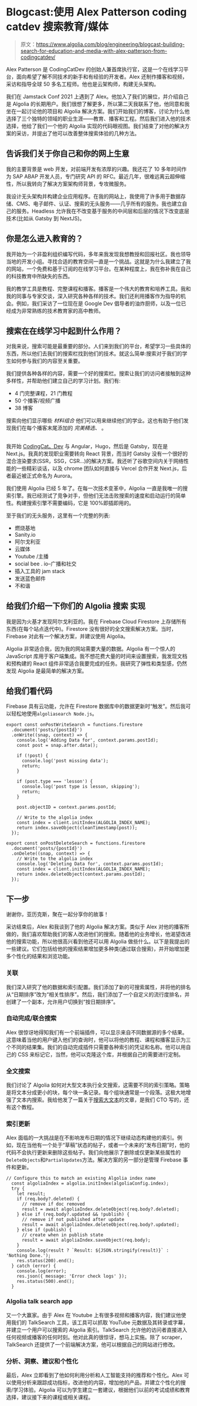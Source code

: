 # Blogcast:使用 Alex Patterson coding catdev 搜索教育/媒体

> 原文：<https://www.algolia.com/blog/engineering/blogcast-building-search-for-education-and-media-with-alex-patterson-from-codingcatdev/>

Alex Patterson 是 CodingCatDev 的创始人兼首席执行官，这是一个在线学习平台，面向希望了解不同技术的新手和有经验的开发者。Alex 还制作播客和视频，采访和指导全球 50 多名工程师。他也是云架构师，构建无头架构。

我们在 Jamstack Conf 2021 上遇到了 Alex。他加入了我们的展位，并介绍自己是 Algolia 的长期用户。我们很想了解更多，所以第二天我联系了他，他同意和我坐在一起讨论他的项目和 Algolia 解决方案。我们开始我们的博客，讨论为什么他选择了三个独特的领域的职业生涯——教育、播客和工程。然后我们进入他的技术选择，他给了我们一个他的 Algolia 实现的代码眼视图。我们结束了对他的解决方案的采访，并提出了他可以改善整体搜索体验的几种方法。

## [](#tell-us-about-yourself-and-your-online-business)告诉我们关于你自己和你的网上生意

我的主要背景是 web 开发，对前端开发有浓厚的兴趣。我还花了 10 多年时间作为 SAP ABAP 开发人员，专门研究 API 的 RFC。最近几年，很难远离云超伸缩性，所以我转向了解决方案架构师背景，专攻微服务。

我设计无头架构并构建企业应用程序。在我的网站上，我使用了许多用于数据存储、CMS、电子邮件、认证、搜索的无头服务——几乎所有的服务。我也建立自己的服务。Headless 允许我在不改变基于服务的中间层和后层的情况下改变底层技术(比如从 Gatsby 到 NextJS)。

## [](#how-did-you-get-into-education)你是怎么进入教育的？

我开始为一个非盈利组织编写代码，多年来我发现我想教授和回报社区。我也领导当地的开发小组。寻找合适的教育空间一直是一个挑战。这就是为什么我建立了我的网站，一个免费和基于订阅的在线学习平台。在某种程度上，我在弥补我在自己的科技教育中所缺失的东西。

我的教学工具是教程、完整课程和播客。播客是一个伟大的教育和培养工具。我和我的同事与专家交谈，深入研究各种各样的技术。我们还利用播客作为指导的机会。例如，我们采访了一位现在是 Google Dev 倡导者的油炸厨师，以及一位已经成为非常熟练的技术教育家的高中教师。

## [](#what-role-does-search-play-in-online-learning)搜索在在线学习中起到什么作用？

对我来说，搜索可能是最重要的部分。人们来到我们的平台，希望学习一些具体的东西，所以他们去我们的搜索栏找到他们的技术。就这么简单:搜索对于我们的学生如何参与我们的内容至关重要。

我们提供各种各样的内容，需要一个好的搜索栏。搜索让我们的访问者接触到这种多样性，并帮助他们建立自己的学习计划。我们有:

*   4 门完整课程，21 门教程
*   50 个播客/视频广播
*   38 博客

搜索向他们显示哪些 *材料组合* 他们可以用来继续他们的学业。这也有助于他们发现我们在每个播客末尾添加的 *完美精选、* 。

## [](#before-getting-into-your-algolia-implementation-tell-us-more-about-your-website%e2%80%99s-tech)

我开始 [CodingCat。Dev](https://codingcat.dev/) 与 Angular，Hugo，然后是 Gatsby，现在是 Next.js。我真的发现职业需要转向 React 背景，而当时 Gatsby 没有一个很好的混合渲染要求(SSR，SSG，CSR…)的解决方案。我还听了谷歌空间内关于网络性能的一些精彩谈话，以及 chrome 团队如何直接与 Vercel 合作开发 Next.js，后者最近被正式命名为 Aurora。

我们使用 Algolia 已经 5 年了。在每一次技术变革中，Algolia 一直是我唯一的搜索引擎。我已经测试了竞争对手，但他们无法击败搜索的速度和启动运行的简单性。构建搜索引擎不需要编码，它是 100%即插即用的。

至于我们的无头服务，这里有一个完整的列表:

*   燃烧基地
*   Sanity.io
*   阿尔戈利亚
*   云媒体
*   Youtube /主播
*   social bee . io–广播和社交
*   插入工具的 jam stack
*   发送蓝色邮件
*   不和谐

## [](#tell-us-about-your-algolia-search-implementation)给我们介绍一下你们的 Algolia 搜索 实现

我是因为火基才发现阿尔戈利亚的。我在 Firebase Cloud Firestore 上存储所有东西(在每个站点迭代中)。Firestore 没有很好的全文搜索解决方案。当时，Firebase 对此有一个解决方案，并建议使用 Algolia。

Algolia 非常适合我，因为我的网站需要大量的数据。Algolia 有一个惊人的 JavaScript 库用于客户端集成。我不想花费大量的时间来设置搜索，我发现文档和预构建的 React 组件非常适合我要完成的任务。我研究了弹性和类型感，仍然发现 Algolia 是最简单的解决方案。

## [](#show-us-the-code)给我们看代码

Firebase 具有云功能，允许在 Firestore 数据库中的数据更新时“触发”。然后我可以轻松地使用`algoliasearch Node.js`。

```
export const onPostWriteSearch = functions.firestore
  .document('posts/{postId}')
  .onWrite((snap, context) => {
    console.log('Adding Data for', context.params.postId);
    const post = snap.after.data();

    if (!post) {
      console.log('post missing data');
      return;
    }

    if (post.type === 'lesson') {
      console.log('post type is lesson, skipping');
      return;
    }

    post.objectID = context.params.postId;

    // Write to the algolia index
    const index = client.initIndex(ALGOLIA_INDEX_NAME);
    return index.saveObject(cleanTimestamp(post));
  });

export const onPostDeleteSearch = functions.firestore
  .document('posts/{postId}')
  .onDelete((snap, context) => {
    // Write to the algolia index
    console.log('Deleting Data for', context.params.postId);
    const index = client.initIndex(ALGOLIA_INDEX_NAME);
    return index.deleteObject(context.params.postId);
  });

```

## [](#next-steps)下一步

谢谢你，亚历克斯，聚在一起分享你的故事！

采访结束后，Alex 和我谈到了他的 Algolia 解决方案。类似于 Alex 对他的播客所做的，我们喜欢帮助我们的客人改进他们的搜索。随着他的业务增长，他渴望改进他的搜索功能，所以他很高兴看到他还可以用 Algolia 做些什么。以下是我提出的一些建议。它们包括给他的搜索结果增加更多种类(通过联合搜索)，并开始增加更多个性化的结果和浏览功能。

### [](#relevance)关联

我们深入研究了他的数据和索引配置。我们添加了新的可搜索属性，并将他的排名从“日期排序”改为“相关性排序”。然后，我们添加了一个自定义的流行度排名，并创建了一个副本，允许用户切换到“按日期排序”。

### [](#autocomplete-federated-search)自动完成/联合搜索

Alex 很惊讶地得知我们有一个前端插件，可以显示来自不同数据源的多个结果。这意味着当他的用户键入他们的查询时，他可以将他的教程、课程和播客显示为三个不同的结果集。我们的自动完成插件只需要各种索引的凭证和名称。他可以用自己的 CSS 来标记它，当然，他可以克隆这个库，并根据自己的需要进行定制。

### [](#full-text-searching)全文搜索

我们讨论了 Algolia 如何对大型文本执行全文搜索，这需要不同的索引策略。策略是将文本分成更小的块，每个块一条记录。每个组块通常是一个段落。这极大地增强了文本内搜索。我给他发了一篇关于[搜索大文本](https://www.algolia.com/developers-tech-blog/code-and-deep-dives/Building-search-for-technical-documentation-the-laravel-example)的文章，是我们 CTO 写的，还有这个教程。

### [](#indexing-updates)索引更新

Alex 面临的一大挑战是在不影响发布日期的情况下继续动态构建他的索引。例如，现在当他有一个处于“草稿”状态的帖子，或者一个未来的“发布日期”时，他的代码不会执行更新来删除这些帖子。我们向他展示了删除或仅更新某些属性的`DeleteObjects`和`PartialUpdates`方法。解决方案的另一部分是管理 Firebase 事件和更新。

```
// Configure this to match an existing Algolia index name
  const algoliaIndex = algolia.initIndex(algoliaConfig.index);
  try {
    let result;
    if (req.body?.deleted) {
      // remove if doc removed
      result = await algoliaIndex.deleteObject(req.body?.deleted);
    } else if (req.body?.updated && !publish) {
      // remove if not published after update
      result = await algoliaIndex.deleteObject(req.body?.updated);
    } else if (publish) {
      // create when in publish state
      result = await algoliaIndex.saveObject(req.body);
    }
    console.log(result ? `Result: ${JSON.stringify(result)}` : 'Nothing Done.');
    res.status(200).end();
  } catch (error) {
    console.log(error);
    res.json({ message: 'Error check logs' });
    res.status(500).end();
  }

```

### [](#algolia-talksearch-app)Algolia talk search app

又一个大赢家。由于 Alex 在 Youtube 上有很多视频和播客内容，我们建议他使用我们的 TalkSearch 工具，该工具可以抓取 YouTube 元数据及其转录或字幕，并建立一个用户可以搜索的 Algolia 索引。TalkSearch 允许他的访问者直接进入任何视频或播客的任何时刻。他对此真的很惊讶，想马上实施。除了 scraper，TalkSearch 还提供了一个前端解决方案，他可以根据自己的网站进行修改。

### [](#analytics-insights-recommendations-and-personalization)分析、洞察、建议和个性化

最后，Alex 立即看到了他如何利用分析和人工智能支持的推荐和个性化。Alex 可以使用分析来跟踪成功指标，改进他的内容，增加他的产品，并建立个性化的搜索/学习体验。Algolia 可以为学生建立一套建议，根据他们以前的考试成绩和教育选择，建议接下来的课程或相关课程。